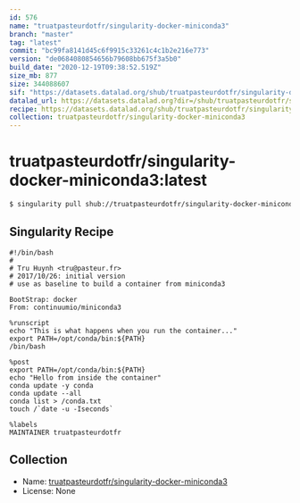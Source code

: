 ```yaml
---
id: 576
name: "truatpasteurdotfr/singularity-docker-miniconda3"
branch: "master"
tag: "latest"
commit: "bc99fa8141d45c6f9915c33261c4c1b2e216e773"
version: "de0684080854656b79608bb675f3a5b0"
build_date: "2020-12-19T09:38:52.519Z"
size_mb: 877
size: 344088607
sif: "https://datasets.datalad.org/shub/truatpasteurdotfr/singularity-docker-miniconda3/latest/2020-12-19-bc99fa81-de068408/de0684080854656b79608bb675f3a5b0.simg"
datalad_url: https://datasets.datalad.org?dir=/shub/truatpasteurdotfr/singularity-docker-miniconda3/latest/2020-12-19-bc99fa81-de068408/
recipe: https://datasets.datalad.org/shub/truatpasteurdotfr/singularity-docker-miniconda3/latest/2020-12-19-bc99fa81-de068408/Singularity
collection: truatpasteurdotfr/singularity-docker-miniconda3
---
```


# truatpasteurdotfr/singularity-docker-miniconda3:latest

```bash
$ singularity pull shub://truatpasteurdotfr/singularity-docker-miniconda3:latest
```

## Singularity Recipe

```singularity
#!/bin/bash
# 
# Tru Huynh <tru@pasteur.fr>
# 2017/10/26: initial version
# use as baseline to build a container from miniconda3

BootStrap: docker
From: continuumio/miniconda3

%runscript
echo "This is what happens when you run the container..."
export PATH=/opt/conda/bin:${PATH}
/bin/bash

%post
export PATH=/opt/conda/bin:${PATH}
echo "Hello from inside the container"
conda update -y conda
conda update --all
conda list > /conda.txt
touch /`date -u -Iseconds`

%labels
MAINTAINER truatpasteurdotfr
```

## Collection

 - Name: [truatpasteurdotfr/singularity-docker-miniconda3](https://github.com/truatpasteurdotfr/singularity-docker-miniconda3)
 - License: None

